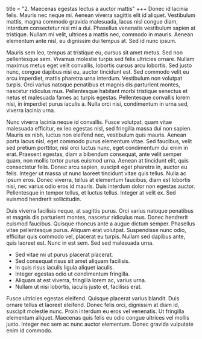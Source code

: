 title = "2. Maecenas egestas lectus a auctor mattis"
+++
Donec id lacinia felis. Mauris nec neque mi. Aenean viverra sagittis elit id aliquet. Vestibulum mattis, magna commodo gravida malesuada, lacus nisl congue diam, interdum consectetur nisi mi a dui. Phasellus venenatis vestibulum sapien at tristique. Nullam mi velit, ultrices a mattis nec, commodo in mauris. Aenean elementum ante nisl, eu dignissim dui tempus at. Sed id nunc ipsum.

Mauris sem leo, tempus at tristique eu, cursus sit amet metus. Sed non pellentesque sem. Vivamus molestie turpis sed felis ultricies ornare. Nullam maximus metus eget velit convallis, lobortis cursus arcu lobortis. Sed justo nunc, congue dapibus nisi eu, auctor tincidunt est. Sed commodo velit eu arcu imperdiet, mattis pharetra urna interdum. Vestibulum non volutpat turpis. Orci varius natoque penatibus et magnis dis parturient montes, nascetur ridiculus mus. Pellentesque habitant morbi tristique senectus et netus et malesuada fames ac turpis egestas. Pellentesque convallis lorem nisi, in imperdiet purus iaculis a. Nulla orci nisi, condimentum in urna sed, viverra lacinia urna.

Nunc viverra lacinia neque id convallis. Fusce volutpat, quam vitae malesuada efficitur, ex leo egestas nisl, sed fringilla massa dui non sapien. Mauris ex nibh, luctus non eleifend nec, vestibulum quis mauris. Aenean porta lacus nisl, eget commodo purus elementum vitae. Sed faucibus, velit sed pretium porttitor, nisl orci luctus nunc, eget condimentum dui enim in erat. Praesent egestas, diam a bibendum consequat, ante velit semper quam, non mollis tortor purus euismod urna. Aenean at tincidunt elit, quis consectetur felis. Donec arcu sapien, suscipit eget pharetra in, auctor eu felis. Integer ut massa ut nunc laoreet tincidunt vitae quis tellus. Nulla ac ipsum eros. Donec viverra, tellus at elementum faucibus, diam est lobortis nisi, nec varius odio eros id mauris. Duis interdum dolor non egestas auctor. Pellentesque in tempor tellus, et luctus tellus. Integer at velit ex. Sed euismod hendrerit sollicitudin.

Duis viverra facilisis neque, at sagittis purus. Orci varius natoque penatibus et magnis dis parturient montes, nascetur ridiculus mus. Donec hendrerit euismod faucibus. Quisque rhoncus ante a augue dictum semper. Phasellus vitae pellentesque purus. Aliquam erat volutpat. Suspendisse nunc odio, efficitur quis commodo vel, placerat eu turpis. Nullam sed dapibus ante, quis laoreet est. Nunc in est sem. Sed sed malesuada urna.

* Sed vitae mi ut purus placerat placerat.
* Sed consequat risus sit amet aliquam facilisis.
* In quis risus iaculis ligula aliquet iaculis.
* Integer egestas odio ut condimentum fringilla.
* Aliquam at est viverra, fringilla lorem ac, varius urna.
* Nullam ut nisi lobortis, iaculis justo et, facilisis erat.

Fusce ultricies egestas eleifend. Quisque placerat varius blandit. Duis ornare tellus et laoreet eleifend. Donec felis orci, dignissim at diam id, suscipit molestie nunc. Proin interdum eu eros vel venenatis. Ut fringilla elementum aliquet. Maecenas quis felis eu odio congue ultrices vel mollis justo. Integer nec sem ac nunc auctor elementum. Donec gravida vulputate enim id commodo.
